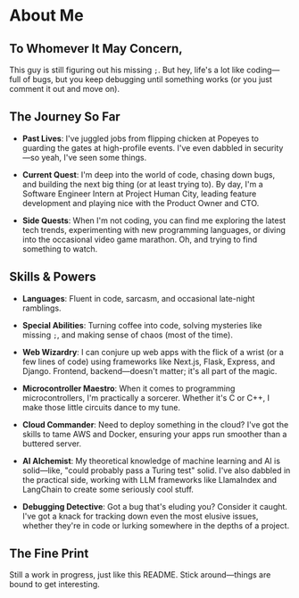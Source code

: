 # About Me

## To Whomever It May Concern,

This guy is still figuring out his missing `;`. But hey, life's a lot like coding—full of bugs, but you keep debugging until something works (or you just comment it out and move on).

## The Journey So Far

- **Past Lives**: I've juggled jobs from flipping chicken at Popeyes to guarding the gates at high-profile events. I've even dabbled in security—so yeah, I've seen some things.
  
- **Current Quest**: I'm deep into the world of code, chasing down bugs, and building the next big thing (or at least trying to). By day, I'm a Software Engineer Intern at Project Human City, leading feature development and playing nice with the Product Owner and CTO.

- **Side Quests**: When I'm not coding, you can find me exploring the latest tech trends, experimenting with new programming languages, or diving into the occasional video game marathon. Oh, and trying to find something to watch.

## Skills & Powers

- **Languages**: Fluent in code, sarcasm, and occasional late-night ramblings.
  
- **Special Abilities**: Turning coffee into code, solving mysteries like missing `;`, and making sense of chaos (most of the time).

- **Web Wizardry**: I can conjure up web apps with the flick of a wrist (or a few lines of code) using frameworks like Next.js, Flask, Express, and Django. Frontend, backend—doesn't matter; it's all part of the magic.

- **Microcontroller Maestro**: When it comes to programming microcontrollers, I'm practically a sorcerer. Whether it's C or C++, I make those little circuits dance to my tune.

- **Cloud Commander**: Need to deploy something in the cloud? I've got the skills to tame AWS and Docker, ensuring your apps run smoother than a buttered server.

- **AI Alchemist**: My theoretical knowledge of machine learning and AI is solid—like, "could probably pass a Turing test" solid. I've also dabbled in the practical side, working with LLM frameworks like LlamaIndex and LangChain to create some seriously cool stuff.

- **Debugging Detective**: Got a bug that's eluding you? Consider it caught. I've got a knack for tracking down even the most elusive issues, whether they're in code or lurking somewhere in the depths of a project.

## The Fine Print

Still a work in progress, just like this README. Stick around—things are bound to get interesting.
